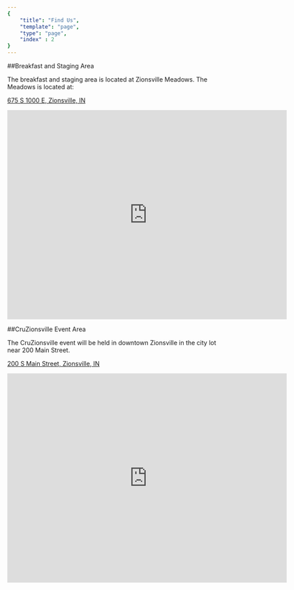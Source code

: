 ```yaml
---
{ 
    "title": "Find Us",
    "template": "page",
	"type": "page",
	"index" : 2
}
---
```


##Breakfast and Staging Area

The breakfast and staging area is located at Zionsville Meadows.  The Meadows is located at: 

[675 S 1000 E, Zionsville, IN](http://goo.gl/maps/7NFTa)

<iframe width="640" height="480" frameborder="0" scrolling="no" marginheight="0" marginwidth="0" src="http://maps.google.com/maps?client=safari&amp;oe=UTF-8&amp;ie=UTF8&amp;q=Zionsville+meadows&amp;fb=1&amp;gl=us&amp;hq=meadows&amp;hnear=0x8813557095a85b13:0x70cfba84ddeac50,Zionsville,+IN&amp;cid=0,0,17490054639522833475&amp;t=m&amp;ll=39.946299,-86.278231&amp;spn=0.007896,0.013733&amp;z=16&amp;iwloc=A&amp;output=embed"></iframe>



##CruZionsville Event Area

The CruZionsville event will be held in downtown Zionsville in the city lot near 200 Main Street.  

[200 S Main Street, Zionsville, IN](http://goo.gl/maps/78uyR)

<iframe width="640" height="480" frameborder="0" scrolling="no" marginheight="0" marginwidth="0" src="http://maps.google.com/maps?f=q&amp;source=s_q&amp;hl=en&amp;geocode=&amp;q=200+S+Main+St,+Zionsville,+IN&amp;aq=0&amp;oq=200+S+Main&amp;sll=39.944358,-86.277287&amp;sspn=0.015382,0.021865&amp;gl=us&amp;ie=UTF8&amp;hq=&amp;hnear=200+S+Main+St,+Zionsville,+Indiana+46077&amp;t=m&amp;ll=39.949918,-86.261451&amp;spn=0.007896,0.013733&amp;z=16&amp;iwloc=A&amp;output=embed"></iframe>


